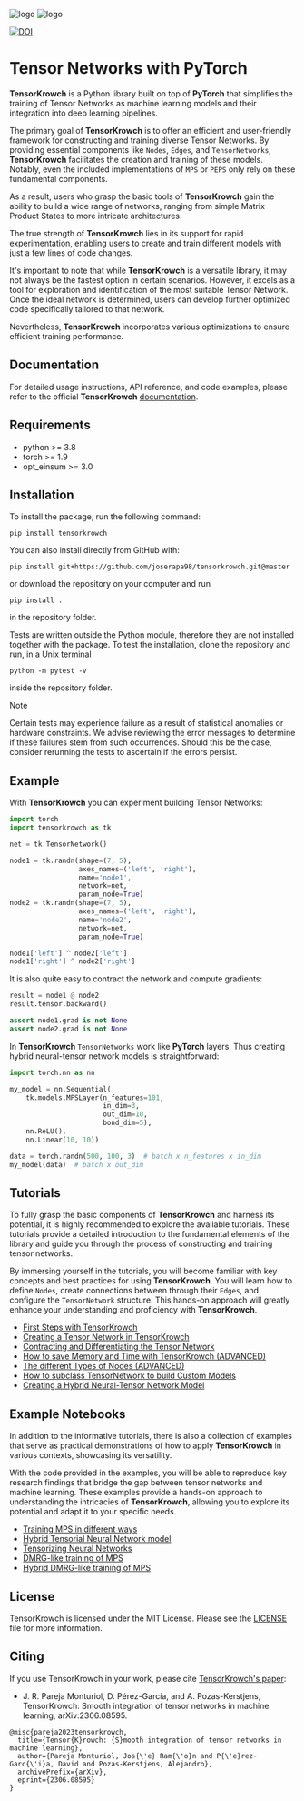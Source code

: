 ![logo](https://github.com/joserapa98/tensorkrowch/blob/master/docs/figures/svg/tensorkrowch_logo_dark.svg#gh-dark-mode-only)
![logo](https://github.com/joserapa98/tensorkrowch/blob/master/docs/figures/svg/tensorkrowch_logo_light.svg#gh-light-mode-only)

[![DOI](https://zenodo.org/badge/453954432.svg)](https://zenodo.org/badge/latestdoi/453954432)

# Tensor Networks with PyTorch

**TensorKrowch** is a Python library built on top of **PyTorch** that simplifies
the training of Tensor Networks as machine learning models and their integration
into deep learning pipelines.

The primary goal of **TensorKrowch** is to offer an efficient and user-friendly
framework for constructing and training diverse Tensor Networks. By providing
essential components like ``Nodes``, ``Edges``, and ``TensorNetworks``,
**TensorKrowch** facilitates the creation and training of these models. Notably,
even the included implementations of ``MPS`` or ``PEPS`` only rely on these
fundamental components.

As a result, users who grasp the basic tools of **TensorKrowch** gain the ability
to build a wide range of networks, ranging from simple Matrix Product States to
more intricate architectures.

The true strength of **TensorKrowch** lies in its support for rapid experimentation,
enabling users to create and train different models with just a few lines of code
changes.

It's important to note that while **TensorKrowch** is a versatile library, it
may not always be the fastest option in certain scenarios. However, it excels
as a tool for exploration and identification of the most suitable Tensor Network.
Once the ideal network is determined, users can develop further optimized code
specifically tailored to that network.

Nevertheless, **TensorKrowch** incorporates various optimizations to ensure
efficient training performance.


## Documentation

For detailed usage instructions, API reference, and code examples, please refer
to the official **TensorKrowch** [documentation](https://joserapa98.github.io/tensorkrowch).


## Requirements

* python >= 3.8
* torch >= 1.9
* opt_einsum >= 3.0


## Installation

To install the package, run the following command:

```
pip install tensorkrowch
```

You can also install directly from GitHub with:

```
pip install git+https://github.com/joserapa98/tensorkrowch.git@master
```

or download the repository on your computer and run 

```
pip install .
```

in the repository folder.

Tests are written outside the Python module, therefore they are not installed
together with the package. To test the installation, clone the repository and
run, in a Unix terminal

```
python -m pytest -v
```

inside the repository folder.

> [!NOTE]
Certain tests may experience failure as a result of statistical anomalies or 
hardware constraints. We advise reviewing the error messages to determine if 
these failures stem from such occurrences. Should this be the case, consider 
rerunning the tests to ascertain if the errors persist.


## Example

With **TensorKrowch** you can experiment building Tensor Networks:

```python
import torch
import tensorkrowch as tk

net = tk.TensorNetwork()

node1 = tk.randn(shape=(7, 5),
                 axes_names=('left', 'right'),
                 name='node1',
                 network=net,
                 param_node=True)
node2 = tk.randn(shape=(7, 5),
                 axes_names=('left', 'right'),
                 name='node2',
                 network=net,
                 param_node=True)

node1['left'] ^ node2['left']
node1['right'] ^ node2['right']
```

It is also quite easy to contract the network and compute gradients:

```python
result = node1 @ node2
result.tensor.backward()

assert node1.grad is not None
assert node2.grad is not None
```

In **TensorKrowch** ``TensorNetworks`` work like **PyTorch** layers. Thus
creating hybrid neural-tensor network models is straightforward:

```python
import torch.nn as nn

my_model = nn.Sequential(
    tk.models.MPSLayer(n_features=101,
                       in_dim=3,
                       out_dim=10,
                       bond_dim=5),
    nn.ReLU(),
    nn.Linear(10, 10))

data = torch.randn(500, 100, 3)  # batch x n_features x in_dim
my_model(data)  # batch x out_dim
```


## Tutorials

To fully grasp the basic components of **TensorKrowch** and harness its potential,
it is highly recommended to explore the available tutorials. These tutorials
provide a detailed introduction to the fundamental elements of the library and
guide you through the process of constructing and training tensor networks.

By immersing yourself in the tutorials, you will become familiar with key
concepts and best practices for using **TensorKrowch**. You will learn how to
define ``Nodes``, create connections between through their ``Edges``, and
configure the ``TensorNetwork`` structure. This hands-on approach will greatly
enhance your understanding and proficiency with **TensorKrowch**.

* [First Steps with TensorKrowch](https://joserapa98.github.io/tensorkrowch/_build/html/tutorials/0_first_steps.html)
* [Creating a Tensor Network in TensorKrowch](https://joserapa98.github.io/tensorkrowch/_build/html/tutorials/1_creating_tensor_network.html)
* [Contracting and Differentiating the Tensor Network](https://joserapa98.github.io/tensorkrowch/_build/html/tutorials/2_contracting_tensor_network.html)
* [How to save Memory and Time with TensorKrowch (ADVANCED)](https://joserapa98.github.io/tensorkrowch/_build/html/tutorials/3_memory_management.html)
* [The different Types of Nodes (ADVANCED)](https://joserapa98.github.io/tensorkrowch/_build/html/tutorials/4_types_of_nodes.html)
* [How to subclass TensorNetwork to build Custom Models](https://joserapa98.github.io/tensorkrowch/_build/html/tutorials/5_subclass_tensor_network.html)
* [Creating a Hybrid Neural-Tensor Network Model](https://joserapa98.github.io/tensorkrowch/_build/html/tutorials/6_mix_with_pytorch.html)


## Example Notebooks

In addition to the informative tutorials, there is also a collection of examples
that serve as practical demonstrations of how to apply **TensorKrowch** in
various contexts, showcasing its versatility.

With the code provided in the examples, you will be able to reproduce key research
findings that bridge the gap between tensor networks and machine learning. These
examples provide a hands-on approach to understanding the intricacies of
**TensorKrowch**, allowing you to explore its potential and adapt it to your
specific needs.

* [Training MPS in different ways](https://joserapa98.github.io/tensorkrowch/_build/html/examples/training_mps.html)
* [Hybrid Tensorial Neural Network model](https://joserapa98.github.io/tensorkrowch/_build/html/examples/hybrid_tnn_model.html)
* [Tensorizing Neural Networks](https://joserapa98.github.io/tensorkrowch/_build/html/examples/tensorizing_nn.html)
* [DMRG-like training of MPS](https://joserapa98.github.io/tensorkrowch/_build/html/examples/mps_dmrg.html)
* [Hybrid DMRG-like training of MPS](https://joserapa98.github.io/tensorkrowch/_build/html/examples/mps_dmrg_hybrid.html)


## License

TensorKrowch is licensed under the MIT License. Please see the [LICENSE](https://github.com/joserapa98/tensorkrowch/blob/master/LICENSE.txt) file for more information.


## Citing

If you use TensorKrowch in your work, please cite [TensorKrowch's paper](https://www.arxiv.org/abs/2306.08595):

- J. R. Pareja Monturiol, D. Pérez-García, and A. Pozas-Kerstjens, TensorKrowch: Smooth integration of tensor networks in machine learning, arXiv:2306.08595.

```
@misc{pareja2023tensorkrowch,
  title={Tensor{K}rowch: {S}mooth integration of tensor networks in machine learning},
  author={Pareja Monturiol, Jos{\'e} Ram{\'o}n and P{\'e}rez-Garc{\'i}a, David and Pozas-Kerstjens, Alejandro},
  archivePrefix={arXiv},
  eprint={2306.08595}
}
```
